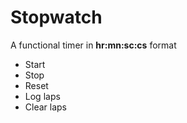 # Stopwatch

A functional timer in **hr:mn:sc:cs** format 
- Start
- Stop
- Reset
- Log laps
- Clear laps
